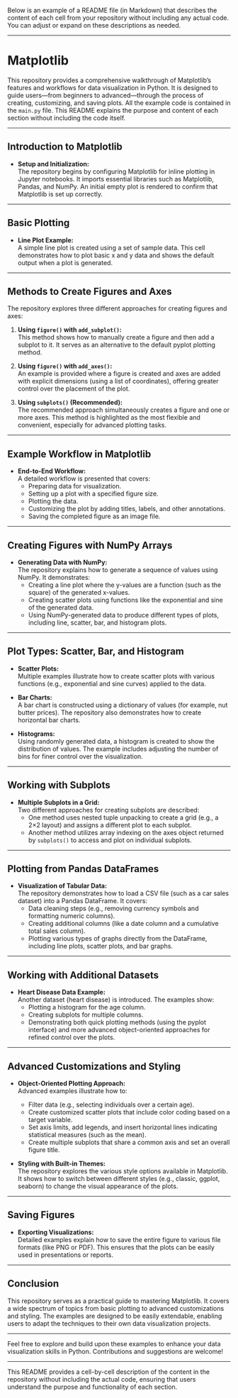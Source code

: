 Below is an example of a README file (in Markdown) that describes the content of each cell from your repository without including any actual code. You can adjust or expand on these descriptions as needed.

---

# Matplotlib

This repository provides a comprehensive walkthrough of Matplotlib’s features and workflows for data visualization in Python. It is designed to guide users—from beginners to advanced—through the process of creating, customizing, and saving plots. All the example code is contained in the `main.py` file. This README explains the purpose and content of each section without including the code itself.

---

## Introduction to Matplotlib

- **Setup and Initialization:**  
  The repository begins by configuring Matplotlib for inline plotting in Jupyter notebooks. It imports essential libraries such as Matplotlib, Pandas, and NumPy. An initial empty plot is rendered to confirm that Matplotlib is set up correctly.

---

## Basic Plotting

- **Line Plot Example:**  
  A simple line plot is created using a set of sample data. This cell demonstrates how to plot basic x and y data and shows the default output when a plot is generated.

---

## Methods to Create Figures and Axes

The repository explores three different approaches for creating figures and axes:

1. **Using `figure()` with `add_subplot()`:**  
   This method shows how to manually create a figure and then add a subplot to it. It serves as an alternative to the default pyplot plotting method.

2. **Using `figure()` with `add_axes()`:**  
   An example is provided where a figure is created and axes are added with explicit dimensions (using a list of coordinates), offering greater control over the placement of the plot.

3. **Using `subplots()` (Recommended):**  
   The recommended approach simultaneously creates a figure and one or more axes. This method is highlighted as the most flexible and convenient, especially for advanced plotting tasks.

---

## Example Workflow in Matplotlib

- **End-to-End Workflow:**  
  A detailed workflow is presented that covers:
  - Preparing data for visualization.
  - Setting up a plot with a specified figure size.
  - Plotting the data.
  - Customizing the plot by adding titles, labels, and other annotations.
  - Saving the completed figure as an image file.

---

## Creating Figures with NumPy Arrays

- **Generating Data with NumPy:**  
  The repository explains how to generate a sequence of values using NumPy. It demonstrates:
  - Creating a line plot where the y-values are a function (such as the square) of the generated x-values.
  - Creating scatter plots using functions like the exponential and sine of the generated data.
  - Using NumPy-generated data to produce different types of plots, including line, scatter, bar, and histogram plots.

---

## Plot Types: Scatter, Bar, and Histogram

- **Scatter Plots:**  
  Multiple examples illustrate how to create scatter plots with various functions (e.g., exponential and sine curves) applied to the data.

- **Bar Charts:**  
  A bar chart is constructed using a dictionary of values (for example, nut butter prices). The repository also demonstrates how to create horizontal bar charts.

- **Histograms:**  
  Using randomly generated data, a histogram is created to show the distribution of values. The example includes adjusting the number of bins for finer control over the visualization.

---

## Working with Subplots

- **Multiple Subplots in a Grid:**  
  Two different approaches for creating subplots are described:
  - One method uses nested tuple unpacking to create a grid (e.g., a 2×2 layout) and assigns a different plot to each subplot.
  - Another method utilizes array indexing on the axes object returned by `subplots()` to access and plot on individual subplots.

---

## Plotting from Pandas DataFrames

- **Visualization of Tabular Data:**  
  The repository demonstrates how to load a CSV file (such as a car sales dataset) into a Pandas DataFrame. It covers:
  - Data cleaning steps (e.g., removing currency symbols and formatting numeric columns).
  - Creating additional columns (like a date column and a cumulative total sales column).
  - Plotting various types of graphs directly from the DataFrame, including line plots, scatter plots, and bar graphs.

---

## Working with Additional Datasets

- **Heart Disease Data Example:**  
  Another dataset (heart disease) is introduced. The examples show:
  - Plotting a histogram for the age column.
  - Creating subplots for multiple columns.
  - Demonstrating both quick plotting methods (using the pyplot interface) and more advanced object-oriented approaches for refined control over the plots.

---

## Advanced Customizations and Styling

- **Object-Oriented Plotting Approach:**  
  Advanced examples illustrate how to:
  - Filter data (e.g., selecting individuals over a certain age).
  - Create customized scatter plots that include color coding based on a target variable.
  - Set axis limits, add legends, and insert horizontal lines indicating statistical measures (such as the mean).
  - Create multiple subplots that share a common axis and set an overall figure title.
  
- **Styling with Built-in Themes:**  
  The repository explores the various style options available in Matplotlib. It shows how to switch between different styles (e.g., classic, ggplot, seaborn) to change the visual appearance of the plots.

---

## Saving Figures

- **Exporting Visualizations:**  
  Detailed examples explain how to save the entire figure to various file formats (like PNG or PDF). This ensures that the plots can be easily used in presentations or reports.

---

## Conclusion

This repository serves as a practical guide to mastering Matplotlib. It covers a wide spectrum of topics from basic plotting to advanced customizations and styling. The examples are designed to be easily extendable, enabling users to adapt the techniques to their own data visualization projects.

---

Feel free to explore and build upon these examples to enhance your data visualization skills in Python. Contributions and suggestions are welcome!

---

This README provides a cell-by-cell description of the content in the repository without including the actual code, ensuring that users understand the purpose and functionality of each section.
